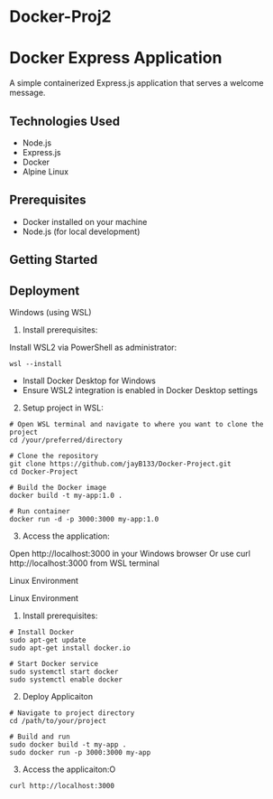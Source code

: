 # Docker-Proj2

# Docker Express Application

A simple containerized Express.js application that serves a welcome message.

## Technologies Used
- Node.js
- Express.js
- Docker
- Alpine Linux

## Prerequisites
- Docker installed on your machine
- Node.js (for local development)

## Getting Started

## Deployment
Windows (using WSL)

1. Install prerequisites:

Install WSL2 via PowerShell as administrator:
```
wsl --install
```
- Install Docker Desktop for Windows
-  Ensure WSL2 integration is enabled in Docker Desktop settings

2. Setup project in WSL:
```
# Open WSL terminal and navigate to where you want to clone the project
cd /your/preferred/directory

# Clone the repository
git clone https://github.com/jayB133/Docker-Project.git
cd Docker-Project

# Build the Docker image
docker build -t my-app:1.0 .

# Run container
docker run -d -p 3000:3000 my-app:1.0
```
3. Access the application:

Open http://localhost:3000 in your Windows browser
Or use curl http://localhost:3000 from WSL terminal


Linux Environment

Linux Environment

1. Install prerequisites:
```
# Install Docker
sudo apt-get update
sudo apt-get install docker.io

# Start Docker service
sudo systemctl start docker
sudo systemctl enable docker
```
2. Deploy Applicaiton
```
# Navigate to project directory
cd /path/to/your/project

# Build and run
sudo docker build -t my-app .
sudo docker run -p 3000:3000 my-app
```
3. Access the applicaiton:O
```
curl http://localhost:3000
```
